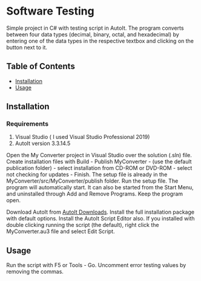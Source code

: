 # Software Testing
 Simple project in C# with testing script in AutoIt. The program converts between four data types (decimal, binary, octal, and hexadecimal) by entering one of the data types in the respective textbox and clicking on the button next to it. 

## Table of Contents
- [Installation](#installation)
- [Usage](#usage)

## Installation
### Requirements
1. Visual Studio ( I used Visual Studio Professional 2019)
2. AutoIt version 3.3.14.5

Open the My Converter project in Visual Studio over the solution (.sln) file. Create installation files with Build - Publish MyConverter - (use the default publication folder) - select installation from CD-ROM or DVD-ROM - select not checking for updates - Finish. The setup file is already in the MyConverter/src/MyConverter/publish folder. Run the setup file. The program will automatically start. It can also be started from the Start Menu, and uninstalled through Add and Remove Programs. Keep the program open.

Download AutoIt from [AutoIt Downloads](https://www.autoitscript.com/site/autoit/downloads/). Install the full installation package with default options. Install the AutoIt Script Editor also. If you installed with double clicking running the script (the default), right click the MyConverter.au3 file and select Edit Script. 

## Usage
Run the script with F5 or Tools - Go. Uncomment error testing values by removing the commas.

 
  
